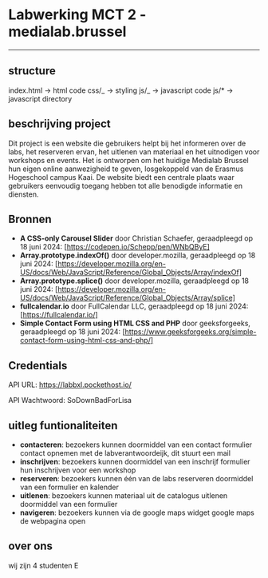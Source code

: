 # Labwerking MCT 2 - medialab.brussel
***

## structure

index.html -> html code
css/_ -> styling
js/_ -> javascript code
js/\* -> javascript directory

## beschrijving project

Dit project is een website die gebruikers helpt bij het informeren over de labs, het reserveren ervan, het uitlenen van materiaal en het uitnodigen voor workshops en events. Het is ontworpen om het huidige Medialab Brussel hun eigen online aanwezigheid te geven, losgekoppeld van de Erasmus Hogeschool campus Kaai. De website biedt een centrale plaats waar gebruikers eenvoudig toegang hebben tot alle benodigde informatie en diensten.

## Bronnen

- **A CSS-only Carousel Slider** door Christian Schaefer, geraadpleegd op 18 juni 2024: [https://codepen.io/Schepp/pen/WNbQByE]
- **Array.prototype.indexOf()** door developer.mozilla, geraadpleegd op 18 juni 2024: [https://developer.mozilla.org/en-US/docs/Web/JavaScript/Reference/Global_Objects/Array/indexOf]
- **Array.prototype.splice()** door developer.mozilla, geraadpleegd op 18 juni 2024: [https://developer.mozilla.org/en-US/docs/Web/JavaScript/Reference/Global_Objects/Array/splice]
- **fullcalendar.io** door FullCalendar LLC, geraadpleegd op 18 juni 2024: [https://fullcalendar.io/]
- **Simple Contact Form using HTML CSS and PHP** door geeksforgeeks, geraadpleegd op 18 juni 2024: [https://www.geeksforgeeks.org/simple-contact-form-using-html-css-and-php/]

## Credentials

API URL: https://labbxl.pockethost.io/

API Wachtwoord: SoDownBadForLisa

## uitleg funtionaliteiten

- **contacteren**: bezoekers kunnen doormiddel van een contact formulier contact opnemen met de labverantwoordeijk, dit stuurt een mail
- **inschrijven**: bezoekers kunnen doormiddel van een inschrijf formulier hun inschrijven voor een workshop
- **reserveren**: bezoekers kunnen één van de labs reserveren doormiddel van een formulier en kalender
- **uitlenen**: bezoekers kunnen materiaal uit de catalogus uitlenen doormiddel van een formulier
- **navigeren**: bezoekers kunnen via de google maps widget google maps de webpagina open

## over ons

wij zijn 4 studenten E

